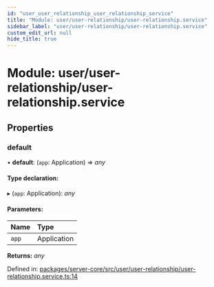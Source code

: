 ```yaml
---
id: "user_user_relationship_user_relationship_service"
title: "Module: user/user-relationship/user-relationship.service"
sidebar_label: "user/user-relationship/user-relationship.service"
custom_edit_url: null
hide_title: true
---
```


# Module: user/user-relationship/user-relationship.service

## Properties

### default

• **default**: (`app`: Application) => *any*

#### Type declaration:

▸ (`app`: Application): *any*

#### Parameters:

Name | Type |
:------ | :------ |
`app` | Application |

**Returns:** *any*

Defined in: [packages/server-core/src/user/user-relationship/user-relationship.service.ts:14](https://github.com/xr3ngine/xr3ngine/blob/a16a45d7e/packages/server-core/src/user/user-relationship/user-relationship.service.ts#L14)
